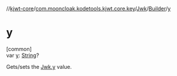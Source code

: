 //[kjwt-core](../../../../index.md)/[com.mooncloak.kodetools.kjwt.core.key](../../index.md)/[Jwk](../index.md)/[Builder](index.md)/[y](y.md)

# y

[common]\
var [y](y.md): [String](https://kotlinlang.org/api/latest/jvm/stdlib/kotlin/-string/index.html)?

Gets/sets the [Jwk.y](../y.md) value.
